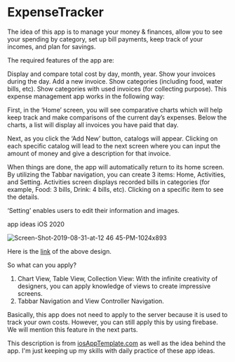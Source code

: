 # ExpenseTracker
The idea of ​​this app is to manage your money & finances, allow you to see your spending by category, set up bill payments, keep track of your incomes, and plan for savings.

The required features of the app are:

Display and compare total cost by day, month, year.
Show your invoices during the day.
Add a new invoice.
Show categories (including food, water bills, etc).
Show categories with used invoices (for collecting purpose).
This expense management app works in the following way:

First, in the ‘Home’ screen, you will see comparative charts which will help keep track and make comparisons of the current day’s expenses. Below the charts, a list will display all invoices you have paid that day.

Next, as you click the ‘Add New’ button, catalogs will appear. Clicking on each specific catalog will lead to the next screen where you can input the amount of money and give a description for that invoice.

When things are done, the app will automatically return to its home screen. By utilizing the Tabbar navigation, you can create 3 items: Home, Activities, and Setting. Activities screen displays recorded bills in categories (for example, Food: 3 bills, Drink: 4 bills, etc). Clicking on a specific item to see the details.

‘Setting’ enables users to edit their information and images.

app ideas iOS 2020

![Screen-Shot-2019-08-31-at-12 46 45-PM-1024x893](https://user-images.githubusercontent.com/42683411/117497912-51c6a600-af36-11eb-9a60-9943e0480010.png)


Here is the [link](https://dribbble.com/shots/5500007-Expense-Tracker) of the above design.

So what can you apply?
1. Chart View, Table View, Collection View: With the infinite creativity of designers, you can apply knowledge of views to create impressive screens.
2. Tabbar Navigation and View Controller Navigation.

Basically, this app does not need to apply to the server because it is used to track your own costs. However, you can still apply this by using firebase. We will mention this feature in the next parts.


This description is from [iosAppTemplate.com](https://www.iosapptemplates.com/blog/online-businesses/10-best-ios-app-ideas-for-beginners) as well as the idea behind the app. I'm just keeping up my skills with daily practice of these app ideas.
